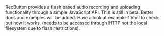 RecButton provides a flash based audio recording and uploading functionality through a simple JavaScript API.
This is still in beta. Better docs and examples will be added. Have a look at example-1.html to check out how it works. 
(needs to be accessed through HTTP not the local filesystem due to flash restrictions).

